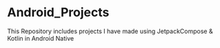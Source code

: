 # Android_Projects
This Repository includes projects I have made using JetpackCompose &amp; Kotlin in Android Native
